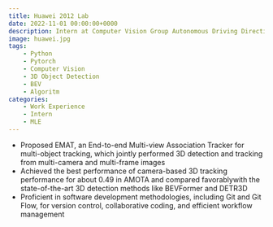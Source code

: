 ```yaml
---
title: Huawei 2012 Lab
date: 2022-11-01 00:00:00+0000
description: Intern at Computer Vision Group Autonomous Driving Direction
image: huawei.jpg
tags: 
    - Python
    - Pytorch
    - Computer Vision
    - 3D Object Detection
    - BEV 
    - Algoritm
categories:
    - Work Experience
    - Intern
    - MLE
---
```


- Proposed EMAT, an End-to-end Multi-view Association Tracker for multi-object tracking, which jointly performed 3D detection and tracking from multi-camera and multi-frame images
- Achieved the best performance of camera-based 3D tracking performance for about 0.49 in AMOTA and compared favorablywith the state-of-the-art 3D detection methods like BEVFormer and DETR3D
- Proficient in software development methodologies, including Git and Git Flow, for version control, collaborative coding, and efficient workflow management